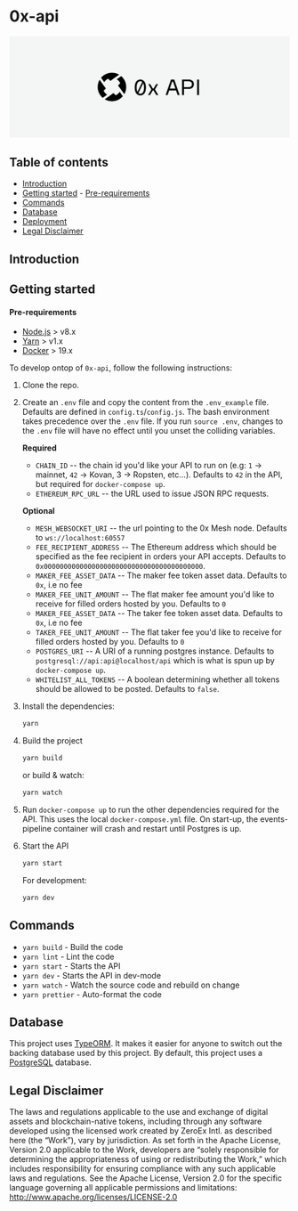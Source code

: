 # 0x-api
![alt text](https://raw.githubusercontent.com/0xProject/0x-api/master/0x-api.png "0x API")

## Table of contents

- [Introduction](#introduction)
- [Getting started](#getting-started)
        - [Pre-requirements](#pre-requirements)
- [Commands](#commands)
- [Database](#database)
- [Deployment](#deployment)
- [Legal Disclaimer](#legal-disclaimer)

## Introduction


## Getting started

#### Pre-requirements

-   [Node.js](https://nodejs.org/en/download/) > v8.x
-   [Yarn](https://yarnpkg.com/en/) > v1.x
-   [Docker](https://www.docker.com/products/docker-desktop) > 19.x

To develop ontop of `0x-api`, follow the following instructions:

1. Clone the repo.
   
2. Create an `.env` file and copy the content from the `.env_example` file. Defaults are defined in `config.ts`/`config.js`. The bash environment takes precedence over the `.env` file. If you run `source .env`, changes to the `.env` file will have no effect until you unset the colliding variables.

    **Required**
    - `CHAIN_ID` -- the chain id you'd like your API to run on (e.g: `1` -> mainnet, `42` -> Kovan, 3 -> Ropsten, etc...). Defaults to `42` in the API, but required for `docker-compose up`.
    - `ETHEREUM_RPC_URL` -- the URL used to issue JSON RPC requests.


    **Optional**
    - `MESH_WEBSOCKET_URI` -- the url pointing to the 0x Mesh node. Defaults to `ws://localhost:60557`
    - `FEE_RECIPIENT_ADDRESS` -- The Ethereum address which should be specified as the fee recipient in orders your API accepts. Defaults to `0x0000000000000000000000000000000000000000`.
    - `MAKER_FEE_ASSET_DATA` -- The maker fee token asset data. Defaults to `0x`, i.e no fee
    - `MAKER_FEE_UNIT_AMOUNT` -- The flat maker fee amount you'd like to receive for filled orders hosted by you. Defaults to `0`
    - `MAKER_FEE_ASSET_DATA` -- The taker fee token asset data. Defaults to `0x`, i.e no fee
    - `TAKER_FEE_UNIT_AMOUNT` -- The flat taker fee you'd like to receive for filled orders hosted by you. Defaults to `0`
    - `POSTGRES_URI` -- A URI of a running postgres instance. Defaults to `postgresql://api:api@localhost/api` which is what is spun up by `docker-compose up`.
    - `WHITELIST_ALL_TOKENS` -- A boolean determining whether all tokens should be allowed to be posted. Defaults to `false`.

3. Install the dependencies:

    ```sh
    yarn
    ```

4. Build the project

    ```sh
    yarn build
    ```

    or build & watch:

    ```sh
    yarn watch
    ```


5. Run `docker-compose up` to run the other dependencies required for the API. This uses the local `docker-compose.yml` file. On start-up, the events-pipeline container will crash and restart until Postgres is up.
   
6.  Start the API

    ```sh
    yarn start
    ```

    For development:
    ```sh
    yarn dev
    ```

## Commands

-   `yarn build` - Build the code
-   `yarn lint` - Lint the code
-   `yarn start` - Starts the API
-   `yarn dev` - Starts the API in dev-mode
-   `yarn watch` - Watch the source code and rebuild on change
-   `yarn prettier` - Auto-format the code

## Database

This project uses [TypeORM](https://github.com/typeorm/typeorm). It makes it easier for anyone to switch out the backing database used by this project. By default, this project uses a [PostgreSQL](https://www.postgresql.org/) database.


## Legal Disclaimer

The laws and regulations applicable to the use and exchange of digital assets and blockchain-native tokens, including through any software developed using the licensed work created by ZeroEx Intl. as described here (the “Work”), vary by jurisdiction. As set forth in the Apache License, Version 2.0 applicable to the Work, developers are “solely responsible for determining the appropriateness of using or redistributing the Work,” which includes responsibility for ensuring compliance with any such applicable laws and regulations.
See the Apache License, Version 2.0 for the specific language governing all applicable permissions and limitations: http://www.apache.org/licenses/LICENSE-2.0
